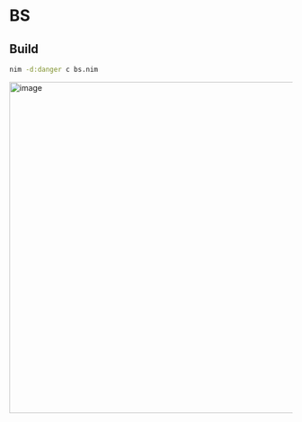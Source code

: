 # BS

## Build
```sh
nim -d:danger c bs.nim
```

<img width="797" height="589" alt="image" src="https://github.com/user-attachments/assets/3f953be6-a1b4-4d99-b5d0-42ce6c3f5fff" />
